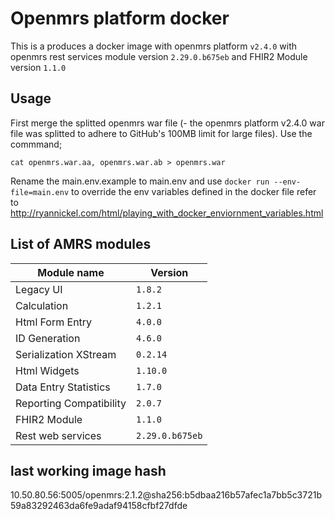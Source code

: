 # Openmrs platform docker
This is a produces a docker image with openmrs platform `v2.4.0` with openmrs rest services module version `2.29.0.b675eb` and FHIR2 Module version `1.1.0`

## Usage
First merge the splitted openmrs war file (- the openmrs platform v2.4.0 war file was splitted to adhere to GitHub's 100MB limit for large files). Use the commmand;
```
cat openmrs.war.aa, openmrs.war.ab > openmrs.war
```
Rename the main.env.example to main.env and use
```docker run --env-file=main.env```
to override the env variables defined in the docker file  refer to http://ryannickel.com/html/playing_with_docker_enviornment_variables.html

## List of AMRS modules
Module name | Version 
--- | --- 
Legacy UI | `1.8.2`
Calculation | `1.2.1`
Html Form Entry	| `4.0.0`
ID Generation | `4.6.0`
Serialization XStream |	`0.2.14`
Html Widgets | `1.10.0`
Data Entry Statistics |	`1.7.0`
Reporting Compatibility | `2.0.7`
FHIR2 Module | `1.1.0`
Rest web services | `2.29.0.b675eb`

## last working image hash
10.50.80.56:5005/openmrs:2.1.2@sha256:b5dbaa216b57afec1a7bb5c3721b59a83292463da6fe9adaf94158cfbf27dfde